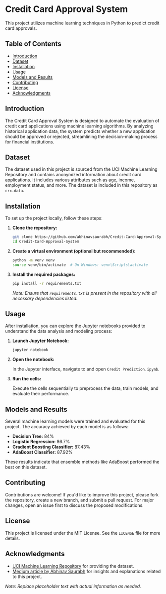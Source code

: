 
# Credit Card Approval System

This project utilizes machine learning techniques in Python to predict credit card approvals.

## Table of Contents

- [Introduction](#introduction)
- [Dataset](#dataset)
- [Installation](#installation)
- [Usage](#usage)
- [Models and Results](#models-and-results)
- [Contributing](#contributing)
- [License](#license)
- [Acknowledgments](#acknowledgments)

## Introduction

The Credit Card Approval System is designed to automate the evaluation of credit card applications using machine learning algorithms. By analyzing historical application data, the system predicts whether a new application should be approved or rejected, streamlining the decision-making process for financial institutions.

## Dataset

The dataset used in this project is sourced from the UCI Machine Learning Repository and contains anonymized information about credit card applications. It includes various attributes such as age, income, employment status, and more. The dataset is included in this repository as `crx.data`.

## Installation

To set up the project locally, follow these steps:

1. **Clone the repository:**

   ```bash
   git clone https://github.com/abhinavsaurabh/Credit-Card-Approval-System.git
   cd Credit-Card-Approval-System
   ```

2. **Create a virtual environment (optional but recommended):**

   ```bash
   python -m venv venv
   source venv/bin/activate  # On Windows: venv\Scripts\activate
   ```

3. **Install the required packages:**

   ```bash
   pip install -r requirements.txt
   ```

   *Note: Ensure that `requirements.txt` is present in the repository with all necessary dependencies listed.*

## Usage

After installation, you can explore the Jupyter notebooks provided to understand the data analysis and modeling process:

1. **Launch Jupyter Notebook:**

   ```bash
   jupyter notebook
   ```

2. **Open the notebook:**

   In the Jupyter interface, navigate to and open `Credit Prediction.ipynb`.

3. **Run the cells:**

   Execute the cells sequentially to preprocess the data, train models, and evaluate their performance.

## Models and Results

Several machine learning models were trained and evaluated for this project. The accuracy achieved by each model is as follows:

- **Decision Tree:** 84%
- **Logistic Regression:** 86.7%
- **Gradient Boosting Classifier:** 87.43%
- **AdaBoost Classifier:** 87.92%

These results indicate that ensemble methods like AdaBoost performed the best on this dataset.

## Contributing

Contributions are welcome! If you'd like to improve this project, please fork the repository, create a new branch, and submit a pull request. For major changes, open an issue first to discuss the proposed modifications.

## License

This project is licensed under the MIT License. See the `LICENSE` file for more details.

## Acknowledgments

- [UCI Machine Learning Repository](https://archive.ics.uci.edu/ml/datasets/credit+approval) for providing the dataset.
- [Medium article by Abhinav Saurabh](https://abhinavsaurabh.medium.com/credit-card-approval-system-using-machine-learning-cb27615b23ef) for insights and explanations related to this project.

*Note: Replace placeholder text with actual information as needed.*
